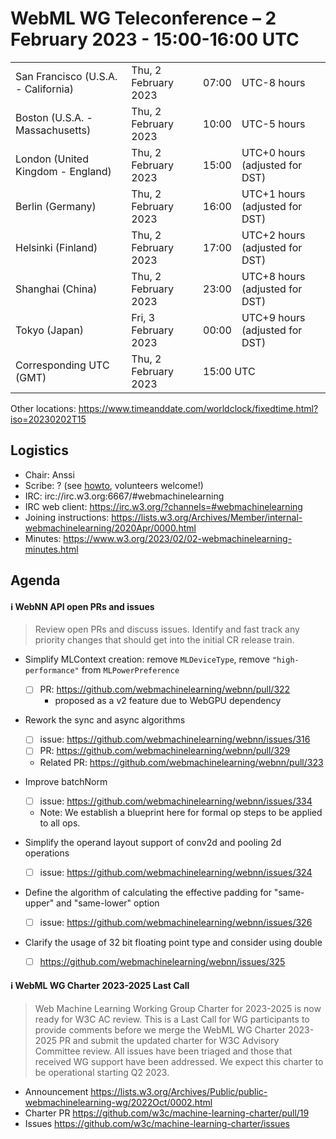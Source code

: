 # WebML WG Teleconference – 2 February 2023 - 15:00-16:00 UTC

<table>
<tr><td> San Francisco (U.S.A. - California) <td> Thu, 2 February 2023 <td> 07:00 <td> UTC-8 hours
<tr><td> Boston (U.S.A. - Massachusetts) <td> Thu, 2 February 2023 <td> 10:00 <td> UTC-5 hours
<tr><td> London (United Kingdom - England) <td> Thu, 2 February 2023 <td> 15:00 <td> UTC+0 hours (adjusted for DST)
<tr><td> Berlin (Germany) <td> Thu, 2 February 2023 <td> 16:00 <td> UTC+1 hours (adjusted for DST)
<tr><td> Helsinki (Finland) <td> Thu, 2 February 2023 <td> 17:00 <td> UTC+2 hours (adjusted for DST)
<tr><td> Shanghai (China) <td> Thu, 2 February 2023 <td> 23:00 <td> UTC+8 hours (adjusted for DST)
<tr><td> Tokyo (Japan) <td> Fri, 3 February 2023 <td> 00:00 <td> UTC+9 hours (adjusted for DST)
<tr><td> Corresponding UTC (GMT) <td> Thu, 2 February 2023 <td colspan=2> 15:00 UTC
</table>

Other locations: https://www.timeanddate.com/worldclock/fixedtime.html?iso=20230202T15

  </details>

## Logistics

* Chair: Anssi
* Scribe: ? (see [howto](https://github.com/webmachinelearning/meetings/blob/main/scribe-howto.md), volunteers welcome!)
* IRC: irc://irc.w3.org:6667/#webmachinelearning
* IRC web client: https://irc.w3.org/?channels=#webmachinelearning
* Joining instructions: https://lists.w3.org/Archives/Member/internal-webmachinelearning/2020Apr/0000.html
* Minutes: https://www.w3.org/2023/02/02-webmachinelearning-minutes.html

## Agenda

#### ℹ️ WebNN API open PRs and issues
  
>Review open PRs and discuss issues. Identify and fast track any priority changes that should get into the initial CR release train.

- Simplify MLContext creation: remove `MLDeviceType`, remove `"high-performance"` from `MLPowerPreference`
  - [ ] PR: https://github.com/webmachinelearning/webnn/pull/322
    - proposed as a v2 feature due to WebGPU dependency
  
- Rework the sync and async algorithms
   - [ ] issue: https://github.com/webmachinelearning/webnn/issues/316
   - [ ] PR: https://github.com/webmachinelearning/webnn/pull/329
   - Related PR: https://github.com/webmachinelearning/webnn/pull/323

- Improve batchNorm
   - [ ] issue: https://github.com/webmachinelearning/webnn/issues/334
   - Note: We establish a blueprint here for formal op steps to be applied to all ops.

- Simplify the operand layout support of conv2d and pooling 2d operations
  - [ ] issue: https://github.com/webmachinelearning/webnn/issues/324

- Define the algorithm of calculating the effective padding for "same-upper" and "same-lower" option
  - [ ] issue: https://github.com/webmachinelearning/webnn/issues/326

- Clarify the usage of 32 bit floating point type and consider using double
  - [ ] https://github.com/webmachinelearning/webnn/issues/325


#### ℹ️ WebML WG Charter 2023-2025 Last Call

>Web Machine Learning Working Group Charter for 2023-2025 is now ready for W3C AC review. This is a Last Call for WG participants to provide comments before we merge the WebML WG Charter 2023-2025 PR and submit the updated charter for W3C Advisory Committee review. All issues have been triaged and those that received WG support have been addressed. We expect this charter to be operational starting Q2 2023.

- Announcement https://lists.w3.org/Archives/Public/public-webmachinelearning-wg/2022Oct/0002.html
- Charter PR https://github.com/w3c/machine-learning-charter/pull/19
- Issues https://github.com/w3c/machine-learning-charter/issues
